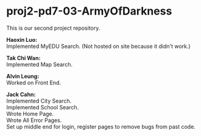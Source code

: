 proj2-pd7-03-ArmyOfDarkness
===========================

This is our second project repository. 

<b> Haoxin Luo: </b>  
Implemented MyEDU Search. (Not hosted on site because it didn't work.)

<b> Tak Chi Wan: </b>  
Implemented Map Search. 

<b> Alvin Leung: </b>  
Worked on Front End. 

<b> Jack Cahn:</b>  
Implemented City Search.  
Implemented School Search.   
Wrote Home Page.   
Wrote All Error Pages.   
Set up middle end for login, register pages to remove bugs from past code.   
